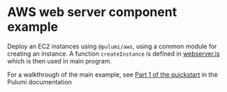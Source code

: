 # AWS web server component example

Deploy an EC2 instances using `@pulumi/aws`, using a common module for creating an instance. A function `createInstance` is defined in [webserver.js](webserver.js) which is then used in main program.

For a walkthrough of the main example, see [Part 1 of the quickstart](https://docs.pulumi.com/quickstart/part1.html) in the Pulumi documentation